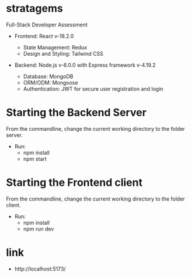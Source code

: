 # stratagems
 Full-Stack Developer Assessment

+ Frontend: React v-18.2.0
  - State Management:  Redux
  - Design and Styling:  Tailwind CSS

+ Backend: Node.js v-6.0.0 with Express framework v-4.19.2
   - Database: MongoDB
   - ORM/ODM:  Mongoose
   - Authentication: JWT for secure user registration and login

# Starting the Backend Server
From the commandline, change the current working directory to the folder server.
 + Run:
    - npm install
    - npm start

# Starting the Frontend client
From the commandline, change the current working directory to the folder client.
 + Run:
    - npm install
    - npm run dev 

# link 
  - http://localhost:5173/


